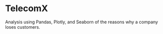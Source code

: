 # TelecomX
Analysis using Pandas, Plotly, and Seaborn of the reasons why a company loses customers.
